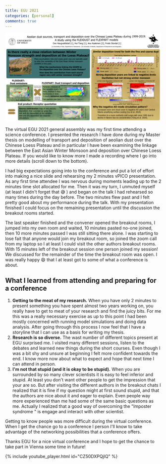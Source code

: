 ```yaml
---
title: EGU 2021 
categories: [personal]
comments: true
---
```

![Poster_EGU](../assets/post_figs/EGU2021.jpg)

The virtual EGU 2021 general assembly was my first time attending a science conference. I presented the research 
I have done during my Master thesis on modelling of transport and deposition of aeolian dust 
over the Chinese Loess Plateau and in particular I have been examining the linkage between the 
East Asian Winter Monsoon and deposition over Chinese Loess Plateau. If you would like
to know more I made a recording where I go into more details (scroll down to the bottom).

I had big expectations going into to the conference and put a lot of effort into making a nice slide and 
rehearsing my 2 minutes vPICO presentation. 
As any first time attendee I was nervous during moments leading up to the 2 minutes time slot allocated for me. 
Then it was my turn, I unmuted myself (at least I didn't forget that :sweat_smile: ) and began on the talk I had rehearsed 
so many times during the day before. The two minutes flew past and I felt pretty good about my performance during the 
talk. With my presentation finished I could focus on the remaining presentation until the discussion the breakout rooms 
started.

The last speaker finished and the convener opened the breakout rooms, I jumped into my own room and waited, 10 minutes 
pasted no-one joined,
then 10 more minutes passed I was still sitting there alone. I was starting to lose fait that anyone would join my breakout 
room, so joined the zoom call from my laptop so I at least I could visit the other 
authors breakout rooms. With 15 minutes left of the breakout session one person joined my session! We discussed for 
the remainder of the time the breakout room was open. I was really happy :smile: that I at least got to some of what a 
conference is about. 

## What I learned from attending and preparing for a conference
1. **Getting to the meat of my research.** When you have only 2 minutes to present something you have spent almost two 
years working on, you really have to get to meat of your research and find the juicy bits. 
For me this was a really necessary exercise as up to this point I had been
mostly concerned with running model simulations and doing data analysis. After going through this process I now feel 
that I have a storyline that I can use as a basis for writing my thesis.
1. **Research is so diverse.** The wast number of different topics present at EGU surprised me. I visited many 
different sessions, listen to the debates and learned new things during the short courses. Even though I was a 
bit shy and unsure at beginning I felt more confident towards the end. I know more now about what to expect and hope that 
next time I can attend in person.
3. **I'm not that stupid (and it is okay to be stupid).** When you are surrounded by so many clever scientists it is easy 
to feel inferior and stupid. At least you don't want other people to get the impression that your are 
so. But after visiting the different authors in the breakout chats I realized that it is fine if my question might at 
first sound stupid, and that the authors are nice about it and eager to explain. Even people way more 
experienced than me had some of the same basic questions as me. Actually I realized that a good way of overcoming the 
"Imposter syndrome " is engage and interact with other scientist.

Getting to know people was more difficult during the virtual conference. When I get the chance go to a conference I person 
I'll know to take advantage of the networking possibilities that a 
conference offers. 

Thanks EGU for a nice virtual conference and I hope to get the chance to take part in Vienna some
time in future! 

{% include youtube_player.html id="CZ50DXPQjlQ" %}
